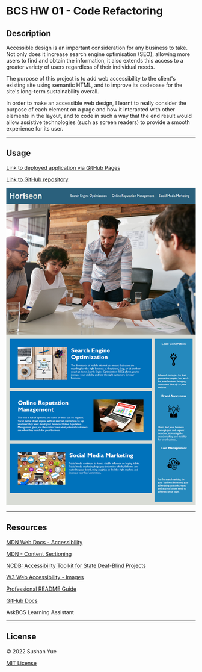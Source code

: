 # BCS HW 01 - Code Refactoring

## Description

Accessible design is an important consideration for any business to take. Not only does it increase search engine optimisation (SEO), allowing more users to find and obtain the information, it also extends this access to a greater variety of users regardless of their individual needs.

The purpose of this project is to add web accessibility to the client's existing site using semantic HTML, and to improve its codebase for the site's long-term sustainability overall.

In order to make an accessible web design, I learnt to really consider the purpose of each element on a page and how it interacted with other elements in the layout, and to code in such a way that the end result would allow assistive technologies (such as screen readers) to provide a smooth experience for its user.

---

## Usage

[Link to deployed application via GitHub Pages](https://atlantablack.github.io/HW01_Code_Refactor/)

[Link to GitHub repository](https://github.com/AtlantaBlack/HW01_Code_Refactor)

![Screenshot of Horiseon website](assets/images/01-html-css-git-homework-demo.png?raw=true "Horiseon website screenshot")

---

## Resources

[MDN Web Docs - Accessibility](https://developer.mozilla.org/en-US/docs/Learn/Accessibility/HTML)

[MDN - Content Sectioning](https://developer.mozilla.org/en-US/docs/Web/HTML/Element#content_sectioning)

[NCDB: Accessibility Toolkit for State Deaf-Blind Projects](https://www.nationaldb.org/for-state-deaf-blind-projects/accessibility-toolkit/why-accessibility-is-important/)

[W3 Web Accessibility - Images](https://www.w3.org/WAI/tutorials/images/decorative/)

[Professional README Guide](https://coding-boot-camp.github.io/full-stack/github/professional-readme-guide)

[GitHub Docs](https://docs.github.com/en/get-started/writing-on-github/getting-started-with-writing-and-formatting-on-github/basic-writing-and-formatting-syntax)

AskBCS Learning Assistant

---

## License

© 2022 Sushan Yue

[MIT License](/LICENSE.txt)

